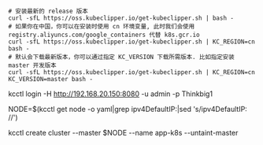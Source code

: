 ```shell
# 安装最新的 release 版本
curl -sfL https://oss.kubeclipper.io/get-kubeclipper.sh | bash -
# 如果你在中国，你可以在安装时使用 cn 环境变量, 此时我们会使用 registry.aliyuncs.com/google_containers 代替 k8s.gcr.io
curl -sfL https://oss.kubeclipper.io/get-kubeclipper.sh | KC_REGION=cn bash -
# 默认会下载最新版本，你可以通过指定 KC_VERSION 下载所需版本. 比如指定安装 master 开发版本
curl -sfL https://oss.kubeclipper.io/get-kubeclipper.sh | KC_REGION=cn KC_VERSION=master bash -
```
kcctl login -H http://192.168.20.150:8080 -u admin -p Thinkbig1


NODE=$(kcctl get node -o yaml|grep ipv4DefaultIP:|sed 's/ipv4DefaultIP: //')

kcctl create cluster --master $NODE --name app-k8s --untaint-master
